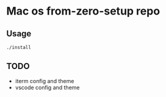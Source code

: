 # Mac os from-zero-setup repo

## Usage

```sh
./install
```

## TODO

- iterm config and theme
- vscode config and theme
